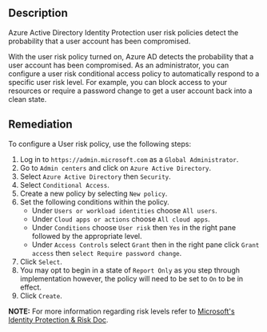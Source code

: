 ## Description

Azure Active Directory Identity Protection user risk policies detect the probability that a user account has been compromised.

With the user risk policy turned on, Azure AD detects the probability that a user account has been compromised. As an administrator, you can configure a user risk conditional access policy to automatically respond to a specific user risk level. For example, you can block access to your resources or require a password change to get a user account back into a clean state.

## Remediation

To configure a User risk policy, use the following steps:

1. Log in to `https://admin.microsoft.com` as a `Global Administrator`.
2. Go to `Admin centers` and click on `Azure Active Directory`.
3. Select `Azure Active Directory` then `Security`.
4. Select `Conditional Access`.
5. Create a new policy by selecting `New policy`.
6. Set the following conditions within the policy.
   - Under `Users or workload identities` choose `All users`.
   - Under `Cloud apps or actions` choose `All cloud apps`.
   - Under `Conditions` choose `User risk` then `Yes` in the right pane followed by the appropriate level.
   - Under `Access Controls` select `Grant` then in the right pane click `Grant access` then `select Require password change`.
7. Click `Select`.
8. You may opt to begin in a state of `Report Only` as you step through implementation however, the policy will need to be set to `On` to be in effect.
9. Click `Create`.

**NOTE:** For more information regarding risk levels refer to [Microsoft's Identity Protection & Risk Doc](https://docs.microsoft.com/en-us/azure/active-directory/identity-protection/concept-identity-protection-risks).
